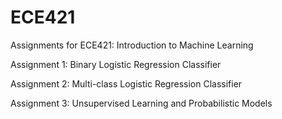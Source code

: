 # ECE421
Assignments for ECE421: Introduction to Machine Learning

Assignment 1: Binary Logistic Regression Classifier

Assignment 2: Multi-class Logistic Regression Classifier

Assignment 3: Unsupervised Learning and Probabilistic Models
